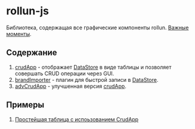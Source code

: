 # rollun-js
Библиотека, содержащая все графические компоненты rollun.
[Важные моменты]().

## Содержание
1. [crudApp](https://github.com/rollun-com/rollun-js/blob/master/docs/crudApp.md) - отображает [DataStore](https://github.com/rollun-com/rollun-datastore) в виде таблицы и позволяет совершать CRUD операции через GUI.
2. [brandImporter](https://github.com/rollun-com/rollun-js/blob/master/docs/brandImporter.md) - плагин для быстрой записи в [DataStore](https://github.com/rollun-com/rollun-datastore).
3. [advCrudApp](https://github.com/rollun-com/rollun-js/blob/master/docs/advCrudApp.md) - улучшенная версия [crudApp](https://github.com/rollun-com/rollun-js/blob/master/docs/crudApp.md).

## Примеры
1. [Простейшая таблица с испоьзованием CrudApp](https://github.com/rollun-com/rollun-js/blob/master/docs/crudAppExample.md)
